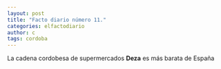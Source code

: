 ```yaml
---
layout: post
title: "Facto diario número 11."
categories: elfactodiario
author: c
tags: cordoba
---
```


La cadena cordobesa de supermercados **Deza** es más barata de España
